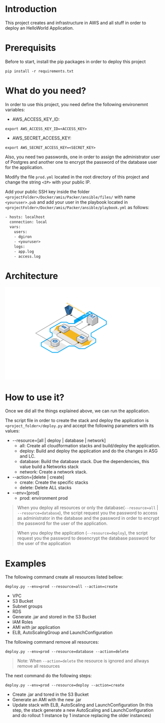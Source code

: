 # Introduction
This project creates and infrastructure in AWS and all stuff in order to deploy an HelloWorld Application.

# Prerequisits

Before to start, install the pip packages in order to deploy this project

```
pip install -r requirements.txt
```


# What do you need?

In order to use this project, you need define the following environemnt variables:

- AWS_ACCESS_KEY_ID: 
```
export AWS_ACCESS_KEY_ID=<ACCESS_KEY>
```
- AWS_SECRET_ACCESS_KEY: 
```
export AWS_SECRET_ACCESS_KEY=<SECRET_KEY>
```

Also, you need two passwords, one in order to assign the administrator user of Postgres and another one to encrypt the password of the database user for the application.

Modify the file `prod.yml` located in the root directory of this project and change the string `<IP>` with your public IP.

Add your public SSH key inside the folder `<projectFolder>/Docker/amis/Packer/ansible/files/` with name `<youruser>.pub` and add your user in the playbook located in `<projectFolder>/Docker/amis/Packer/ansible/playbook.yml` as follows:

```
- hosts: localhost
  connection: local
  vars:
    users:
    - dgiron
    - <youruser>
    logs:
    - app.log
    - access.log
```

# Architecture

![alt text](https://raw.githubusercontent.com/danigiron/devops-test-helloworld-aws/master/images/architecture.png)

# How to use it?

Once we did all the things explained above, we can run the application.

The script file in order to create the stack and deploy the application is `<project_folder>/deploy.py` and accept the following parameters with its values:

- --resource=[all | deploy | database | network]
    - all: Create all cloudformation stacks and build/deploy the application. 
    - deploy: Build and deploy the application and do the changes in ASG and LC.
    - database: Build the database stack. Due the dependencies, this value build a Networks stack
    - network: Create a network stack.
- --action=[delete | create]
    - create: Create the specific stacks
    - delete: Delete ALL stacks
- --env=[prod]
    - prod: environment prod

> When you deploy all resources or only the database(`--resource=all` | `--resource=database`), the script request you the password to access as administrator in the database and the password in order to encrypt the password for the user of the application.

> When you deploy the application (`--resource=deploy`), the script request you the password to desencrypt the database password for the user of the application

# Examples

The following command create all resources listed bellow:

```
deploy.py --env=prod --resource=all --action=create
```

- VPC
- S3 Bucket 
- Subnet groups
- RDS
- Generate .jar and stored in the S3 Bucket
- IAM Roles
- AMI with jar application
- ELB, AutoScalingGroup and LaunchConfiguration

The following command remove all resources:

```
deploy.py --env=prod --resource=database --action=delete
```
> Note: When `--action=delete` the resource is ignored and allways remove all resources

The next command do the following steps:

```
deploy.py --env=prod --resource=deploy --action=create
```
- Create .jar and tored in the S3 Bucket
- Generate an AMI with the new .jar
- Update stack with ELB, AutoScaling and LaunchConfiguration (In this step, the stack generate a new AutoScaling and LaunchConfiguration and do rollout 1 instance by 1 instance replacing the older instances)



